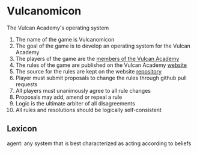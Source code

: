 # Vulcanomicon

The Vulcan Academy's operating system

1. The name of the game is Vulcanomicon
1. The goal of the game is to develop an operating system for the Vulcan Academy
1. The players of the game are the [members of the Vulcan Academy](https://github.com/orgs/Vulcan-Academy/people)
1. The rules of the game are published on the Vulcan Academy [website](http://www.vulcan.life)
1. The source for the rules are kept on the website [repository](https://github.com/macterra/Vulcan-Academy.github.io)
1. Player must submit proposals to change the rules through github pull requests
1. All players must unanimously agree to all rule changes
1. Proposals may add, amend or repeal a rule
1. Logic is the ultimate arbiter of all disagreements
1. All rules and resolutions should be logically self-consistent

## Lexicon

agent: any system that is best characterized as acting according to beliefs
